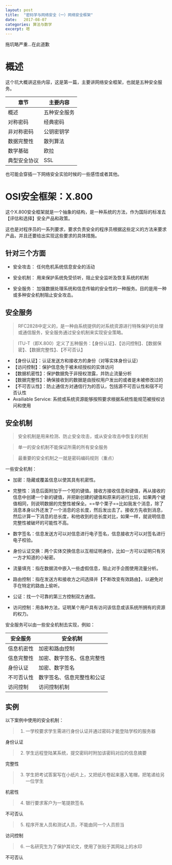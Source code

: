 ```yaml
---
layout: post
title:  "密码学与网络安全（一）网络安全框架"
date:   2017-08-07
categories: 算法与数学
excerpt: 嗯
---
```


拖坑略严重...在此道歉

# 概述

这个坑大概讲这些内容，这是第一篇，主要讲网络安全框架，也就是五种安全服务。

章节 | 主要内容
---|---
概述 | 五种安全服务|
对称密码 | 经典密码 | 分组密码 | 高级加密标准 |
非对称密码 | 公钥密钥学 | 密钥管理 | 
数据完整性 | 散列算法 | 数字签名 | 
数学基础 | 欧拉 | 费马 | 中国剩余定理 | 
典型安全协议 | SSL | PGP

也可能会穿插一下网络安全实验时候的一些感悟或者其他。

# OSI安全框架：X\.800

这个X\.800安全框架就是一个抽象的结构，是一种系统的方法，作为国际的标准去【评估和选择】安全产品和政策。

这也是对程序员的一系列要求，要求负责安全的程序员根据这些定义的方法来要求产品，并且还要给出实现这些要求的具体措施。

## 针对三个方面

* 安全攻击： 任何危机系统信息安全的活动

* 安全机制： 用来保护系统免受侦听，阻止安全监听及恢复系统的机制

* 安全服务： 加强数据处理系统和信息传输的安全性的一种服务。目的是用一种或多种安全机制阻止安全攻击。

## 安全服务

> RFC2828中定义的，是一种由系统提供的对系统资源进行特殊保护的处理或通信服务，安全服务通过安全机制来实现安全策略。

> ITU-T（即X\.800）定义了五种服务：【身份认证】、【访问控制】、【数据保密】、【数据完整性】、【不可否认】

* 【身份认证】：认证发送方和接收方的身份（对等实体身份认证）
* 【访问控制】：保护信息免于被未经授权的实体访问
* 【数据机密性】：保护数据免于非授权泄露，并防止流量分析
* 【数据完整性】：确保接收到的数据是由授权用户发出的或者是未被修改过的
* 【不可否认性】：防止通信方对通信行为的否认，包括源不可否认性和宿不可否认性
* Availiable Service: 系统或系统资源能够按照要求根据系统性能规范被授权访问和使用

## 安全机制

> 安全机制是用来检测、防止安全攻击，或从安全攻击中恢复的机制

> 单一的安全机制不能保证所需的所有安全服务

> 最重要的安全机制之一就是密码编码规则（重点）

一些安全机制：

- 加密：隐藏或覆盖信息以使其具有机密性。

- 完整性：消息后面附加于一个短的键值。接收方接收信息和键值，再从接收的信息中创建一个新的键值，并把新创建的键值和原来的进行比较，如果两个键值相同，则说明数据的完整性被保全。==举个栗子==比如我发个消息，除了消息本身以外还发了一个消息的总长度，然后发出去了。接收方先收到消息，然后计算一下消息的总长度，和他收到的总长度对比，如果一样，就说明信息完整性被破坏的可能性不高。

- 数字签名：信息发送方可以对信息进行电子签名，信息接收方可以对签名进行电子校验。

- 身份认证交换：两个实体交换信息以互相证明身份，比如一方可以证明只有另一方才知道的小秘密。

- 流量填充：指在数据流中嵌入一些虚假信息，阻止对手企图使用流量分析。

- 路由控制：指在发送方和接收方之间选择并【不断改变有效路由】，以避免对手在特定的路由上偷听。

- 公证：找一个可靠的第三方控制双方通信。

- 访问控制：用各种方法，证明某个用户具有访问该信息或该系统所拥有的资源的权力。

安全服务可以由一些安全机制去实现，例如：

安全服务 | 安全机制
-------|--------
信息机密性 | 加密和路由控制
信息完整性 | 加密、数字签名、信息完整性
身份认证 | 加密、数字签名
不可否认性 | 数字签名、信息完整性和公证
访问控制 | 访问控制机制


## 实例

以下案例中使用的安全机制：

> 1. 一学校要求学生需进行身份认证并通过密码才能登陆学校的服务器

身份认证

> 2. 学生远程登陆某系统，提交密码时附加该密码对应的信息摘要

完整性

> 3. 学生把考试答案写在小纸片上，又把纸片卷起来塞入笔帽，把笔递给另一位学生

机密性

> 4. 银行要求客户为一笔提款签名

不可否认

> 5. 程序开发人员和测试人员，不能由同一个人员担当

访问控制

> 6. 一名研究生为了保护其论文，使用了张贴于其网站上的水印

不可否认








